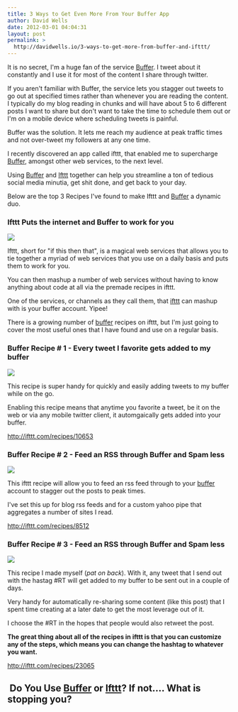 ```yaml
---
title: 3 Ways to Get Even More From Your Buffer App
author: David Wells
date: 2012-03-01 04:04:31
layout: post
permalink: >
  http://davidwells.io/3-ways-to-get-more-from-buffer-and-ifttt/
---
```

It is no secret, I'm a huge fan of the service <a href="http://bit.ly/zg74p6">Buffer</a>. I tweet about it constantly and I use it for most of the content I share through twitter.
<div class="LessonContent">
<div class="LessonSummary">

If you aren't familiar with Buffer, the service lets you stagger out tweets to go out at specified times rather than whenever you are reading the content. I typically do my blog reading in chunks and will have about 5 to 6 different posts I want to share but don't want to take the time to schedule them out or I'm on a mobile device where scheduling tweets is painful.

Buffer was the solution. It lets me reach my audience at peak traffic times and not over-tweet my followers at any one time.

I recently discovered an app called ifttt, that enabled me to supercharge <a href="http://bit.ly/zg74p6">Buffer</a>, amongst other web services, to the next level.

Using <a href="http://bit.ly/zg74p6">Buffer</a> and <a href="http://ifttt.com/">Ifttt</a> together can help you streamline a ton of tedious social media minutia, get shit done, and get back to your day.

Below are the top 3 Recipes I've found to make Ifttt and <a href="http://bit.ly/zg74p6">Buffer</a> a dynamic duo.

</div>
<div class="LessonStep top">
<h3>Ifttt Puts the internet and Buffer to work for you</h3>
<div class="StepImage"> <img src="https://s3-us-west-2.amazonaws.com/assets.davidwells.io/legacy/2012/03/Ifttt_Puts_the_internet_and_Buffer_to_work_for_you1.png"/></div>
<div class="StepInstructions">

Ifttt, short for "if this then that", is a magical web services that allows you to tie together a myriad of web services that you use on a daily basis and puts them to work for you.

You can then mashup a number of web services without having to know anything about code at all via the premade recipes in ifttt.

One of the services, or channels as they call them, that <a href="http://ifttt.com/">ifttt</a> can mashup with is your buffer account. Yipee!

There is a growing number of <a href="http://bit.ly/zg74p6">buffer</a> recipes on ifttt, but I'm just going to cover the most useful ones that I have found and use on a regular basis.

</div>
</div>
<div class="LessonStep top">
<h3>Buffer Recipe # 1 - Every tweet I favorite gets added to my buffer</h3>
<div class="StepImage"> <img src="https://s3-us-west-2.amazonaws.com/assets.davidwells.io/legacy/2012/03/Buffer_Recipe___1_-_Every_tweet_I_favorite_gets_added_to_my_buffer1.png"/></div>
<div class="StepInstructions">

This recipe is super handy for quickly and easily adding tweets to my buffer while on the go.

Enabling this recipe means that anytime you favorite a tweet, be it on the web or via any mobile twitter client, it automgaically gets added into your buffer.

<a href="http://ifttt.com/recipes/10653">http://ifttt.com/recipes/10653</a>

</div>
</div>
<div class="LessonStep top">
<h3>Buffer Recipe # 2 - Feed an RSS through Buffer and Spam less</h3>
<div class="StepImage"> <img src="https://s3-us-west-2.amazonaws.com/assets.davidwells.io/legacy/2012/03/Buffer_Recipe___2_-_Feed_an_RSS_through_Buffer_and_Spam_less1.png"/></div>
<div class="StepInstructions">

This ifttt recipe will allow you to feed an rss feed through to your <a href="http://bit.ly/zg74p6">buffer</a> account to stagger out the posts to peak times.

I've set this up for blog rss feeds and for a custom yahoo pipe that aggregates a number of sites I read.

<a href="http://ifttt.com/recipes/8512">http://ifttt.com/recipes/8512</a>

</div>
</div>
<div class="LessonStep top">
<h3>Buffer Recipe # 3 - Feed an RSS through Buffer and Spam less</h3>
<div class="StepImage"> <img src="https://s3-us-west-2.amazonaws.com/assets.davidwells.io/legacy/2012/03/Buffer_Recipe___3_-_Feed_an_RSS_through_Buffer_and_Spam_less1.png"/></div>
<div class="StepInstructions">

This recipe I made myself (*pat on back*). With it, any tweet that I send out with the hastag #RT will get added to my buffer to be sent out in a couple of days.

Very handy for automatically re-sharing some content (like this post) that I spent time creating at a later date to get the most leverage out of it.

I choose the #RT in the hopes that people would also retweet the post.

<strong>The great thing about all of the recipes in ifttt is that you can customize any of the steps, which means you can change the hashtag to whatever you want.</strong>

<a href="http://ifttt.com/recipes/23065">http://ifttt.com/recipes/23065</a>

</div>
</div>
</div>
<h2> Do You Use <a href="http://bufferapp.com/r/8314f">Buffer</a> or <a href="https://ifttt.com/">Ifttt</a>? If not.... What is stopping you?</h2>
